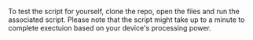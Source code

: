 To test the script for yourself, clone the repo, open the files and run the associated script. Please note that the script might take up to a minute to complete exectuion based on your device's processing power.
